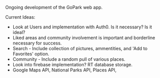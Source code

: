 Ongoing development of the GoPark web app.

Current Ideas:
  - Look at Users and implementation with Auth0. Is it necessary? Is it ideal?
  - Liked areas and community involvement is important and borderline necessary for success.
  - Search - Include collection of pictures, ammentities, and 'Add to Favorites' option.
  - Community - Include a random pull of various places.
  - Look into firebase implementation? RT database storage.
  - Google Maps API, National Parks API, Places API,
  
